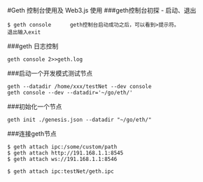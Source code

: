 #Geth 控制台使用及 Web3.js 使用
###geth控制台初探 - 启动、退出

```
$ geth console      geth控制台启动成功之后，可以看到>提示符。
退出输入exit
```
###geth 日志控制
```
geth console 2>>geth.log
```

###启动一个开发模式测试节点
```
geth --datadir /home/xxx/testNet --dev console
geth console --dev --datadir='~/go/eth/'

```
###初始化一个节点
```
geth init ./genesis.json --datadir "~/go/eth/"
```
###连接geth节点
```
$ geth attach ipc:/some/custom/path
$ geth attach http://191.168.1.1:8545
$ geth attach ws://191.168.1.1:8546

$ geth attach ipc:testNet/geth.ipc

```